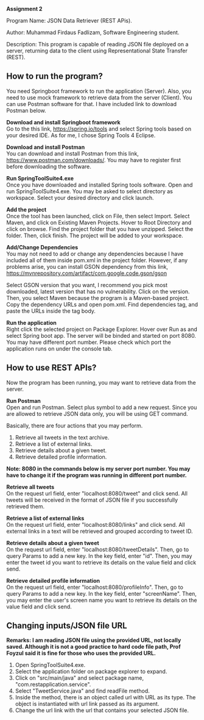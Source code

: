 **Assignment 2**

Program Name: JSON Data Retriever (REST APis).

Author: Muhammad Firdaus Fadlizam, Software Engineering student.

Description: This program is capable of reading JSON file deployed on a server,
returning data to the client using Representational State Transfer (REST). 

<h2>How to run the program?</h2>

You need Springboot framework to run the application (Server). Also, you need to use mock 
framework to retrieve data from the server (Client). You can use Postman software 
for that. I have included link to download Postman below.


**Download and install Springboot framework**  
Go to the this link, https://spring.io/tools and select Spring tools based on
your desired IDE. 
As for me, I chose Spring Tools 4 Eclipse. 

**Download and install Postman**  
You can download and install Postman from this link,
https://www.postman.com/downloads/. You may have
to register first before downloading the software. 

**Run SpringToolSuite4.exe**  
Once you have downloaded and installed Spring tools software. Open and run 
SpringToolSuite4.exe. You may be asked to select directory as workspace. 
Select your desired directory and click launch.  

**Add the project**  
Once the tool has been launched, click on File, then select Import.
Select Maven, and click on Existing Maven Projects. 
Hover to Root Directory and click on browse. Find the project folder that you have 
unzipped. Select the folder. Then, click finish. The project will be added to your 
workspace. 

**Add/Change Dependencies**  
You may not need to add or change any dependencies because I have included all of them
inside pom.xml in the project folder. However, if any problems arise, you can install 
GSON dependency from this link,
https://mvnrepository.com/artifact/com.google.code.gson/gson

Select GSON version that you want, I recommend you pick most downloaded, latest version
that has no vulnerability. Click on the version. Then, you select Maven because the 
program is a Maven-based project. Copy the dependency URLs and open pom.xml.
Find dependencies tag, and paste the URLs inside the tag body. 


**Run the application**  
Right click the selected project on Package Explorer. Hover over Run as and select 
Spring boot app. The server will be binded and started on port 8080. You may have
different port number. Please check which port the application runs on under the 
console tab. 



<h2>How to use REST APIs?</h2>
Now the program has been running, you may want to retrieve data from the server. 

**Run Postman**  
Open and run Postman. Select plus symbol to add a new request. 
Since you are allowed to retrieve JSON data only, you will be using GET command. 

Basically, there are four actions that you may perform.
1. Retrieve all tweets in the text archive.
2. Retrieve a list of external links.
3. Retrieve details about a given tweet. 
4. Retrieve detailed profile information.

**Note: 8080 in the commands below is my server port number. You may have to change it
if the program was running in different port number.**

**Retrieve all tweets**   
On the request url field, enter "localhost:8080/tweet" and click send.
All tweets will be received in the format of JSON file if you successfully retrieved
them. 

**Retrieve a list of external links**  
On the request url field, enter "localhost:8080/links" and click send.
All external links in a text will be retrieved and grouped according to tweet ID.

**Retrieve details about a given tweet**  
On the request url field, enter "localhost:8080/tweetDetails". Then, go to query
Params to add a new key. In the key field, enter "id". Then, you may enter the
tweet id you want to retrieve its details on the value field and click send. 

**Retrieve detailed profile information**  
On the request url field, enter "localhost:8080/profileInfo". Then, go to query
Params to add a new key. In the key field, enter "screenName". Then, you may enter the
user's screen name you want to retrieve its details on the value field and click send.

<h2> Changing inputs/JSON file URL </h2>  

**Remarks: I am reading JSON file using the provided URL, not locally saved. Although
it is not a good practice to hard code file path, Prof Foyzul said it is fine for those
who uses the provided URL.**

1. Open SpringToolSuite4.exe. 
2. Select the application folder on package explorer to expand. 
3. Click on "src/main/java" and select package name, "com.restapplication.service". 
4. Select "TweetService.java" and find readFile method. 
5. Inside the method, there is an object called url with URL as
its type. The object is instantiated with url link passed as its argument. 
6. Change the url link with the url that contains your selected JSON file. 







